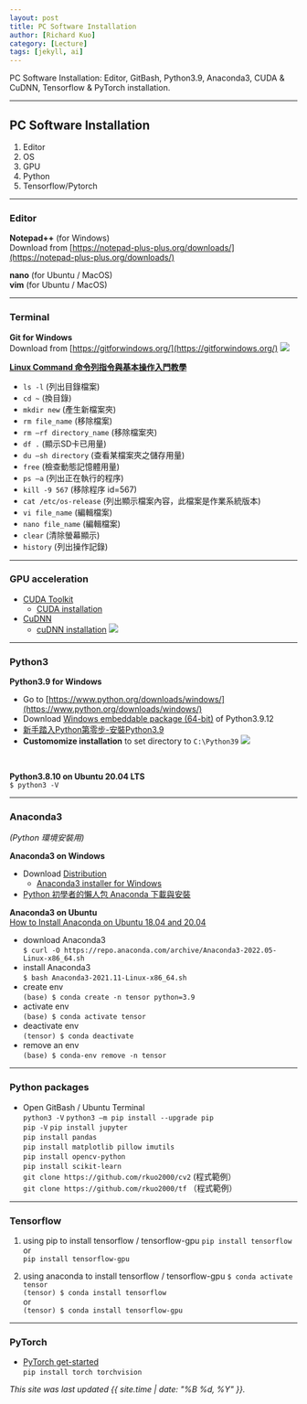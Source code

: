 ```yaml
---
layout: post
title: PC Software Installation
author: [Richard Kuo]
category: [Lecture]
tags: [jekyll, ai]
---
```


PC Software Installation: Editor, GitBash, Python3.9, Anaconda3, CUDA & CuDNN, Tensorflow & PyTorch installation. 

---
## PC Software Installation
1. Editor
2. OS
3. GPU
4. Python
5. Tensorflow/Pytorch

---
### Editor
**Notepad++** (for Windows)<br>
Download from [https://notepad-plus-plus.org/downloads/](https://notepad-plus-plus.org/downloads/)

**nano** (for Ubuntu / MacOS)<br>
**vim** (for Ubuntu / MacOS)<br>

---
### Terminal
**Git for Windows**<br>
Download from [https://gitforwindows.org/](https://gitforwindows.org/)
![](https://gitforwindows.org/img/gw1.png)

**[Linux Command 命令列指令與基本操作入門教學](https://blog.techbridge.cc/2017/12/23/linux-commnd-line-tutorial/)**<br>
* `ls -l` (列出目錄檔案)<br>
* `cd ~` (換目錄)<br>
* `mkdir new` (產生新檔案夾)<br>
* `rm file_name` (移除檔案)<br>
* `rm –rf directory_name` (移除檔案夾)<br>
* `df .` (顯示SD卡已用量)<br>
* `du –sh directory` (查看某檔案夾之儲存用量)<br>
* `free` (檢查動態記憶體用量)<br>
* `ps –a`   (列出正在執行的程序)<br>
* `kill -9 567`  (移除程序 id=567)<br>
* `cat /etc/os-release` (列出顯示檔案內容，此檔案是作業系統版本)<br>
* `vi file_name` (編輯檔案)<br>
* `nano file_name` (編輯檔案)<br>
* `clear` (清除螢幕顯示)<br>
* `history` (列出操作記錄)<br>

---
### GPU acceleration
* [CUDA Toolkit](https://developer.nvidia.com/cuda-toolkit) 
  - [CUDA installation](https://docs.nvidia.com/cuda/cuda-installation-guide-microsoft-windows/index.html)
* [CuDNN](https://developer.nvidia.com/cudnn)
  - [cuDNN installation](https://docs.nvidia.com/deeplearning/cudnn/install-guide/index.html)
![](https://developer.nvidia.com/sites/default/files/akamai/cudnn/cudnn_chart.png)

---
### Python3
**Python3.9 for Windows**<br>
* Go to [https://www.python.org/downloads/windows/](https://www.python.org/downloads/windows/)
* Download [Windows embeddable package (64-bit)](https://www.python.org/ftp/python/3.9.12/python-3.9.12-embed-amd64.zip) of Python3.9.12
* [新手踏入Python第零步-安裝Python3.9](https://www.codingspace.school/blog/2021-04-07)
* **Customomize installation** to set directory to `C:\Python39`
![](https://www.codingspace.school/static/blog/img/content/2021-04-07/vzR7KLP.webp)
<br>

**Python3.8.10 on Ubuntu 20.04 LTS**<br>
`$ python3 -V`<br>

---
### Anaconda3  
*(Python 環境安裝用)*<br>

**Anaconda3 on Windows**<br>
* Download [Distribution](https://www.anaconda.com/products/distribution)
  - [Anaconda3 installer for Windows](https://docs.anaconda.com/anaconda/install/hashes/win-3-64/)
* [Python 初學者的懶人包 Anaconda 下載與安裝](https://walker-a.com/archives/6260)<br>

**Anaconda3 on Ubuntu**<br>
[How to Install Anaconda on Ubuntu 18.04 and 20.04](https://phoenixnap.com/kb/how-to-install-anaconda-ubuntu-18-04-or-20-04)<br>
* download Anaconda3<br>
`$ curl -O https://repo.anaconda.com/archive/Anaconda3-2022.05-Linux-x86_64.sh`<br>
* install Anaconda3<br>
`$ bash Anaconda3-2021.11-Linux-x86_64.sh`<br>
* create env<br>
`(base) $ conda create -n tensor python=3.9`<br>
* activate env<br>
`(base) $ conda activate tensor`<br>
* deactivate env<br>
`(tensor) $ conda deactivate`<br>
* remove an env<br>
`(base) $ conda-env remove -n tensor`<br> 

---
### Python packages
* Open GitBash / Ubuntu Terminal<br>
`python3 -V`
`python3 –m pip install --upgrade pip`<br>
`pip -V`
`pip install jupyter`<br>
`pip install pandas`<br>
`pip install matplotlib pillow imutils`<br>
`pip install opencv-python`<br>
`pip install scikit-learn`<br>
`git clone https://github.com/rkuo2000/cv2` (程式範例）<br>
`git clone https://github.com/rkuo2000/tf` （程式範例）<br>

---
### Tensorflow
1. using pip to install tensorflow / tensorflow-gpu
`pip install tensorflow`<br>
or<br>
`pip install tensorflow-gpu`<br>

2. using anaconda to install tensorflow / tensorflow-gpu
`$ conda activate tensor`<br>
`(tensor) $ conda install tensorflow`<br>
or <br>
`(tensor) $ conda install tensorflow-gpu`<br>

---
### PyTorch
* [PyTorch get-started](https://pytorch.org/get-started/locally/)<br>
`pip install torch torchvision`<br>


*This site was last updated {{ site.time | date: "%B %d, %Y" }}.*

